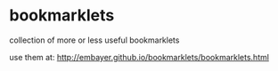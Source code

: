 bookmarklets
============

collection of more or less useful bookmarklets

use them at:
http://embayer.github.io/bookmarklets/bookmarklets.html
